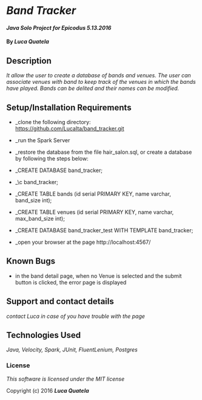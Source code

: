 # _Band Tracker_

#### _Java Solo Project for Epicodus 5.13.2016_

#### By _**Luca Quatela**_

## Description

_It allow the user to create a database of bands and venues.
The user can associate venues with band to keep track of the venues in which the bands have played.
Bands can be delited and their names can be modified._

## Setup/Installation Requirements

* _clone the following directory: https://github.com/LucaIta/band_tracker.git
* _run the Spark Server
* _restore the database from the file hair_salon.sql, or create a database by following the steps below:

* _CREATE DATABASE band_tracker;
* _\c band_tracker;
* _CREATE TABLE bands (id serial PRIMARY KEY, name varchar, band_size int);
* _CREATE TABLE venues (id serial PRIMARY KEY, name varchar, max_band_size int);
* _CREATE DATABASE band_tracker_test WITH TEMPLATE band_tracker;

* _open your browser at the page http://localhost:4567/

## Known Bugs
* in the band detail page, when no Venue is selected and the submit button is clicked, the error page is displayed


## Support and contact details

_contact Luca in case of you have trouble with the page_

## Technologies Used

_Java, Velocity, Spark, JUnit, FluentLenium, Postgres_

### License

*This software is licensed under the MIT license*

Copyright (c) 2016 **_Luca Quatela_**

